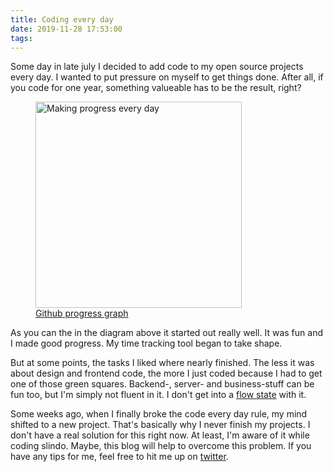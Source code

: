 ```yaml
---
title: Coding every day
date: 2019-11-28 17:53:00
tags:
---
```

Some day in late july I decided to add code to my open source projects every day. I wanted to put pressure on myself to get things done. After all, if you code for one year, something valueable has to be the result, right?

<figure>
	<img src="/images/2019-11/sideproject-motivation.png" width="330" alt="Making progress every day" />
	<figcaption>
		<a href="https://github.com/BenKowalski" title="Github progress graph">
			Github progress graph
		</a>
	</figcaption>
</figure>

As you can the in the diagram above it started out really well. It was fun and I made good progress. My time tracking tool began to take shape. 

But at some points, the tasks I liked where nearly finished. The less it was about design and frontend code, the more I just coded because I had to get one of those green squares. Backend-, server- and business-stuff can be fun too, but I'm simply not fluent in it. I don't get into a <a href="https://en.wikipedia.org/wiki/Flow_(psychology)" title="Flow State">flow state</a> with it.

Some weeks ago, when I finally broke the code every day rule, my mind shifted to a new project. That's basically why I never finish my projects. I don't have a real solution for this right now. At least, I'm aware of it while coding slindo. Maybe, this blog will help to overcome this problem. If you have any tips for me, feel free to hit me up on <a href="https://twitter.com/benjamiski" title="Benjamiski on twitter">twitter</a>.